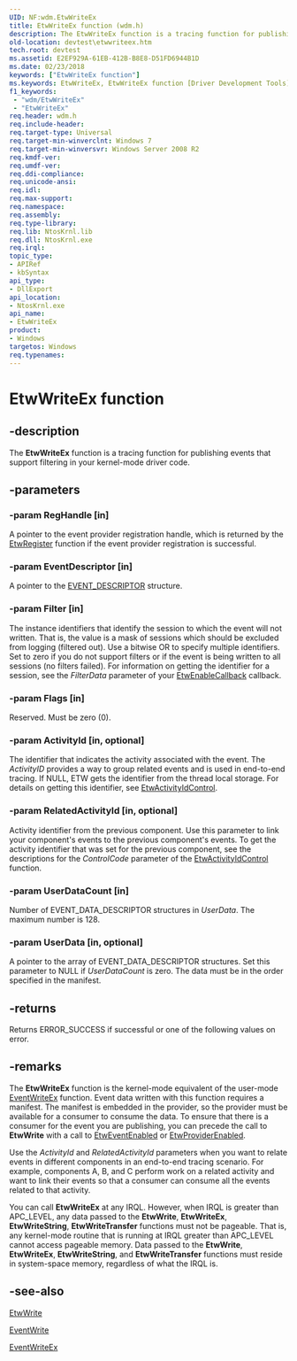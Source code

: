 ```yaml
---
UID: NF:wdm.EtwWriteEx
title: EtwWriteEx function (wdm.h)
description: The EtwWriteEx function is a tracing function for publishing events that support filtering in your kernel-mode driver code.
old-location: devtest\etwwriteex.htm
tech.root: devtest
ms.assetid: E2EF929A-61EB-412B-B8E8-D51FD6944B1D
ms.date: 02/23/2018
keywords: ["EtwWriteEx function"]
ms.keywords: EtwWriteEx, EtwWriteEx function [Driver Development Tools], devtest.etwwriteex, wdm/EtwWriteEx
f1_keywords:
 - "wdm/EtwWriteEx"
 - "EtwWriteEx"
req.header: wdm.h
req.include-header: 
req.target-type: Universal
req.target-min-winverclnt: Windows 7
req.target-min-winversvr: Windows Server 2008 R2
req.kmdf-ver: 
req.umdf-ver: 
req.ddi-compliance: 
req.unicode-ansi: 
req.idl: 
req.max-support: 
req.namespace: 
req.assembly: 
req.type-library: 
req.lib: NtosKrnl.lib
req.dll: NtosKrnl.exe
req.irql: 
topic_type:
- APIRef
- kbSyntax
api_type:
- DllExport
api_location:
- NtosKrnl.exe
api_name:
- EtwWriteEx
product:
- Windows
targetos: Windows
req.typenames: 
---
```


# EtwWriteEx function


## -description


The <b>EtwWriteEx</b> function is a tracing function for publishing events that support filtering in your kernel-mode driver code. 


## -parameters




### -param RegHandle [in]

A pointer to the event provider registration handle, which is returned by the <a href="https://docs.microsoft.com/windows-hardware/drivers/ddi/wdm/nf-wdm-etwregister">EtwRegister</a> function if the event provider registration is successful.


### -param EventDescriptor [in]

A pointer to the <a href="https://docs.microsoft.com/windows/desktop/api/evntprov/ns-evntprov-_event_descriptor">EVENT_DESCRIPTOR</a> structure. 


### -param Filter [in]

The instance identifiers that identify the session to which the event will not written. That is, the value is a mask of sessions which should be excluded from logging (filtered out). Use a bitwise OR to specify multiple identifiers. Set to zero if you do not support filters or if the event is being written to all sessions (no filters failed). For information on getting the identifier for a session, see the <i>FilterData</i> parameter of your <a href="https://docs.microsoft.com/windows-hardware/drivers/ddi/wdm/nc-wdm-etwenablecallback">EtwEnableCallback</a> callback.  


### -param Flags [in]

Reserved.  Must be  zero (0). 


### -param ActivityId [in, optional]

The identifier that indicates the activity associated with the event. The <i>ActivityID</i> provides a way to group related events and is used in end-to-end tracing.  If NULL, ETW gets the identifier from the thread local storage. For details on getting this identifier, see <a href="https://docs.microsoft.com/windows-hardware/drivers/ddi/wdm/nf-wdm-etwactivityidcontrol">EtwActivityIdControl</a>.


### -param RelatedActivityId [in, optional]

Activity identifier from the previous component. Use this parameter to link your component's events to the previous component's events. To get the activity identifier that was set for the previous component, see the descriptions for the <i>ControlCode</i> parameter of the <a href="https://docs.microsoft.com/windows-hardware/drivers/ddi/wdm/nf-wdm-etwactivityidcontrol">EtwActivityIdControl</a> function.


### -param UserDataCount [in]

Number of EVENT_DATA_DESCRIPTOR structures in <i>UserData</i>. The maximum number is 128.


### -param UserData [in, optional]

A pointer to the array of EVENT_DATA_DESCRIPTOR structures. Set this parameter to NULL if <i>UserDataCount</i> is zero. The data must be in the order specified in the manifest.


## -returns



Returns ERROR_SUCCESS if successful or one of the following values on error.




## -remarks



The <b>EtwWriteEx</b> function is the kernel-mode equivalent of the user-mode <a href="https://docs.microsoft.com/windows/desktop/api/evntprov/nf-evntprov-eventwriteex">EventWriteEx</a> function. Event data written with this function requires a manifest. The manifest is embedded in the provider, so the provider must be available for a consumer to consume the data. To ensure that there is a consumer for the event you are publishing, you can precede the call to <b>EtwWrite</b> with a call to <a href="https://docs.microsoft.com/windows-hardware/drivers/ddi/wdm/nf-wdm-etweventenabled">EtwEventEnabled</a> or <a href="https://docs.microsoft.com/windows-hardware/drivers/ddi/wdm/nf-wdm-etwproviderenabled">EtwProviderEnabled</a>. 

Use the <i>ActivityId</i> and <i>RelatedActivityId</i> parameters when you want to relate events in different components in an end-to-end tracing scenario. For example, components A, B, and C perform work on a related activity and want to link their events so that a consumer can consume all the events related to that activity. 

You can call <b>EtwWriteEx</b> at any IRQL. However, when IRQL is greater than APC_LEVEL, any data passed to the <b>EtwWrite</b>, <b>EtwWriteEx</b>, <b>EtwWriteString</b>, <b>EtwWriteTransfer</b> functions must not be pageable. That is, any kernel-mode routine that is running at IRQL greater than APC_LEVEL cannot access pageable memory.  Data passed to the <b>EtwWrite</b>, <b>EtwWriteEx</b>, <b>EtwWriteString</b>,  and <b>EtwWriteTransfer</b> functions must reside in system-space memory, regardless of what the IRQL is.






## -see-also




<a href="https://docs.microsoft.com/windows-hardware/drivers/ddi/wdm/nf-wdm-etwwrite">EtwWrite</a>



<a href="https://docs.microsoft.com/windows/desktop/api/evntprov/nf-evntprov-eventwrite">EventWrite</a>



<a href="https://docs.microsoft.com/windows/desktop/api/evntprov/nf-evntprov-eventwriteex">EventWriteEx</a>
 

 

